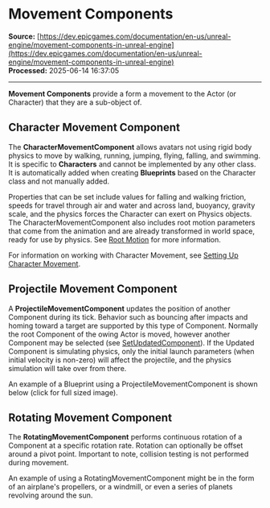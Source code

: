 # Movement Components

**Source:** [https://dev.epicgames.com/documentation/en-us/unreal-engine/movement-components-in-unreal-engine](https://dev.epicgames.com/documentation/en-us/unreal-engine/movement-components-in-unreal-engine)  
**Processed:** 2025-06-14 16:37:05

---

**Movement Components** provide a form a movement to the Actor (or Character) that they are a sub-object of.

## Character Movement Component

The **CharacterMovementComponent** allows avatars not using rigid body physics to move by walking, running, jumping, flying, falling, and swimming. It is specific to **Characters** and cannot be implemented by any other class. It is automatically added when creating **Blueprints** based on the Character class and not manually added.

Properties that can be set include values for falling and walking friction, speeds for travel through air and water and across land, buoyancy, gravity scale, and the physics forces the Character can exert on Physics objects. The CharacterMovementComponent also includes root motion parameters that come from the animation and are already transformed in world space, ready for use by physics. See [Root Motion](/documentation/en-us/unreal-engine/root-motion-in-unreal-engine) for more information.

For information on working with Character Movement, see [Setting Up Character Movement](/documentation/en-us/unreal-engine/setting-up-character-movement).

## Projectile Movement Component

A **ProjectileMovementComponent** updates the position of another Component during its tick. Behavior such as bouncing after impacts and homing toward a target are supported by this type of Component. Normally the root Component of the owing Actor is moved, however another Component may be selected (see [SetUpdatedComponent](/documentation/en-us/unreal-engine/API/Runtime/Engine/GameFramework/UMovementComponent/SetUpdatedComponent)). If the Updated Component is simulating physics, only the initial launch parameters (when initial velocity is non-zero) will affect the projectile, and the physics simulation will take over from there.

An example of a Blueprint using a ProjectileMovementComponent is shown below (click for full sized image).

## Rotating Movement Component

The **RotatingMovementComponent** performs continuous rotation of a Component at a specific rotation rate. Rotation can optionally be offset around a pivot point. Important to note, collision testing is not performed during movement.

An example of using a RotatingMovementComponent might be in the form of an airplane's propellers, or a windmill, or even a series of planets revolving around the sun.